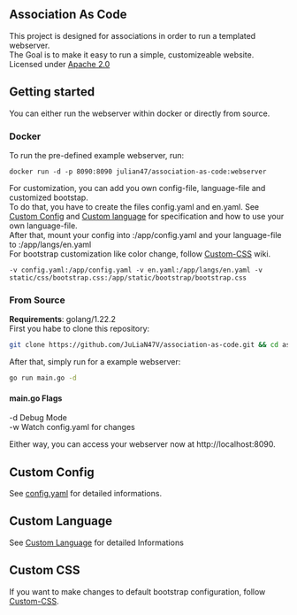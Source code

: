 ## Association As Code
This project is designed for associations in order to run a templated webserver.  
The Goal is to make it easy to run a simple, customizeable website.  
Licensed under [Apache 2.0](https://github.com/JuLiaN47V/association-as-code/blob/main/LICENSE.md)

## Getting started
You can either run the webserver within docker or directly from source.

### Docker

To run the pre-defined example webserver, run:
``` docker
docker run -d -p 8090:8090 julian47/association-as-code:webserver
```

For customization, you can add you own config-file, language-file and customized bootstap.  
To do that, you have to create the files config.yaml and en.yaml. See [Custom Config](https://github.com/JuLiaN47V/association-as-code/wiki/config.yaml) and [Custom language](#custom-language) for specification and how to use your own language-file.  
After that, mount your config into :/app/config.yaml and your language-file to :/app/langs/en.yaml  
For bootstrap customization like color change, follow [Custom-CSS](https://github.com/JuLiaN47V/association-as-code/wiki/Custom-CSS) wiki.

``` docker
-v config.yaml:/app/config.yaml -v en.yaml:/app/langs/en.yaml -v static/css/bootstrap.css:/app/static/bootstrap/bootstrap.css
```

### From Source
**Requirements**: golang/1.22.2  
First you habe to clone this repository:
``` bash
git clone https://github.com/JuLiaN47V/association-as-code.git && cd association-as-code
```
After that, simply run for a example webserver:
``` bash
go run main.go -d
```

#### main.go Flags
-d Debug Mode  
-w Watch config.yaml for changes

Either way, you can access your webserver now at http://localhost:8090.

## Custom Config
See [config.yaml](https://github.com/JuLiaN47V/association-as-code/wiki/config.yaml) for detailed informations.
## Custom Language
See [Custom Language](https://github.com/JuLiaN47V/association-as-code/wiki/Custom-Language) for detailed Informations
## Custom CSS
If you want to make changes to default bootstrap configuration, follow [Custom-CSS](https://github.com/JuLiaN47V/association-as-code/wiki/Custom-CSS).
